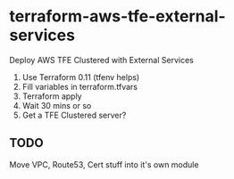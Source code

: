 # terraform-aws-tfe-external-services

Deploy AWS TFE Clustered with External Services

1. Use Terraform 0.11 (tfenv helps)
2. Fill variables in terraform.tfvars
3. Terraform apply
4. Wait 30 mins or so
5. Get a TFE Clustered server?

## TODO

Move VPC, Route53, Cert stuff into it's own module